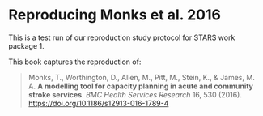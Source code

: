 # Reproducing Monks et al. 2016

This is a test run of our reproduction study protocol for STARS work package 1.

This book captures the reproduction of:

> Monks, T., Worthington, D., Allen, M., Pitt, M., Stein, K., & James, M. A. **A modelling tool for capacity planning in acute and community stroke services**. *BMC Health Services Research* 16, 530 (2016). https://doi.org/10.1186/s12913-016-1789-4
